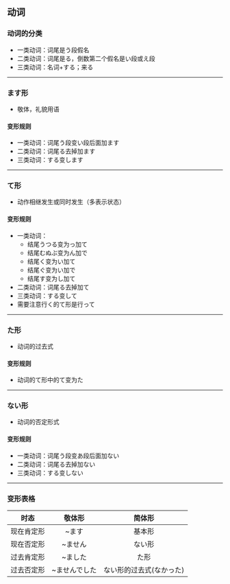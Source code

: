 ## 动词
### 动词的分类
- 一类动词：词尾是う段假名
- 二类动词：词尾是る，倒数第二个假名是い段或え段
- 三类动词：名词+する；来る

---

### ます形
- 敬体，礼貌用语
#### 变形规则
- 一类动词：词尾う段变い段后面加ます
- 二类动词：词尾る去掉加ます
- 三类动词：する变します

---

### て形
- 动作相继发生或同时发生（多表示状态）
#### 变形规则
- 一类动词：
  - 结尾うつる变为っ加て
  - 结尾むぬぶ变为ん加で
  - 结尾く变为い加て
  - 结尾ぐ变为い加で
  - 结尾す变为し加て
- 二类动词：词尾る去掉加て
- 三类动词：する变して
- 需要注意行く的て形是行って

---

### た形
- 动词的过去式
#### 变形规则
- 动词的て形中的て变为た

---

### ない形
- 动词的否定形式
#### 变形规则
- 一类动词：词尾う段变あ段后面加ない
- 二类动词：词尾る去掉加ない
- 三类动词：する变しない

---

### 变形表格

时态|敬体形|简体形
:-:|:-:|:-:
现在肯定形|~ます|基本形
现在否定形|~ません|ない形
过去肯定形|~ました|た形
过去否定形|~ませんでした|ない形的过去式(なかった)
